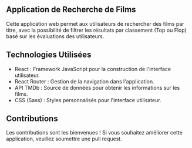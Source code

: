 ## Application de Recherche de Films

Cette application web permet aux utilisateurs de rechercher des films par titre, avec la possibilité de filtrer les résultats par classement (Top ou Flop) basé sur les évaluations des utilisateurs.

## Technologies Utilisées

- React : Framework JavaScript pour la construction de l'interface utilisateur.
- React Router : Gestion de la navigation dans l'application.
- API TMDb : Source de données pour obtenir les informations sur les films.
- CSS (Sass) : Styles personnalisés pour l'interface utilisateur.

## Contributions

Les contributions sont les bienvenues ! Si vous souhaitez améliorer cette application, veuillez soumettre une pull request.

